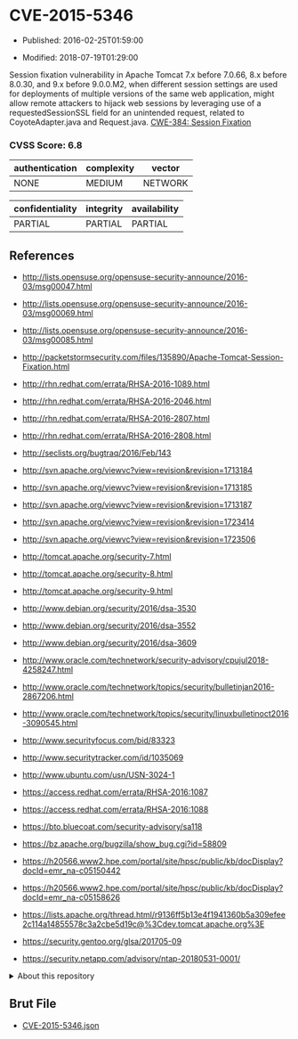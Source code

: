 # CVE-2015-5346

- Published: 2016-02-25T01:59:00

- Modified: 2018-07-19T01:29:00

Session fixation vulnerability in Apache Tomcat 7.x before 7.0.66, 8.x before 8.0.30, and 9.x before 9.0.0.M2, when different session settings are used for deployments of multiple versions of the same web application, might allow remote attackers to hijack web sessions by leveraging use of a requestedSessionSSL field for an unintended request, related to CoyoteAdapter.java and Request.java. <a href="https://cwe.mitre.org/data/definitions/384.html">CWE-384: Session Fixation</a>

### CVSS Score: **6.8**

| authentication | complexity | vector |
| --- | --- | --- |
| NONE | MEDIUM | NETWORK |

| confidentiality | integrity | availability |
| --- | --- | --- |
| PARTIAL | PARTIAL | PARTIAL |

## References

* http://lists.opensuse.org/opensuse-security-announce/2016-03/msg00047.html

* http://lists.opensuse.org/opensuse-security-announce/2016-03/msg00069.html

* http://lists.opensuse.org/opensuse-security-announce/2016-03/msg00085.html

* http://packetstormsecurity.com/files/135890/Apache-Tomcat-Session-Fixation.html

* http://rhn.redhat.com/errata/RHSA-2016-1089.html

* http://rhn.redhat.com/errata/RHSA-2016-2046.html

* http://rhn.redhat.com/errata/RHSA-2016-2807.html

* http://rhn.redhat.com/errata/RHSA-2016-2808.html

* http://seclists.org/bugtraq/2016/Feb/143

* http://svn.apache.org/viewvc?view=revision&revision=1713184

* http://svn.apache.org/viewvc?view=revision&revision=1713185

* http://svn.apache.org/viewvc?view=revision&revision=1713187

* http://svn.apache.org/viewvc?view=revision&revision=1723414

* http://svn.apache.org/viewvc?view=revision&revision=1723506

* http://tomcat.apache.org/security-7.html

* http://tomcat.apache.org/security-8.html

* http://tomcat.apache.org/security-9.html

* http://www.debian.org/security/2016/dsa-3530

* http://www.debian.org/security/2016/dsa-3552

* http://www.debian.org/security/2016/dsa-3609

* http://www.oracle.com/technetwork/security-advisory/cpujul2018-4258247.html

* http://www.oracle.com/technetwork/topics/security/bulletinjan2016-2867206.html

* http://www.oracle.com/technetwork/topics/security/linuxbulletinoct2016-3090545.html

* http://www.securityfocus.com/bid/83323

* http://www.securitytracker.com/id/1035069

* http://www.ubuntu.com/usn/USN-3024-1

* https://access.redhat.com/errata/RHSA-2016:1087

* https://access.redhat.com/errata/RHSA-2016:1088

* https://bto.bluecoat.com/security-advisory/sa118

* https://bz.apache.org/bugzilla/show_bug.cgi?id=58809

* https://h20566.www2.hpe.com/portal/site/hpsc/public/kb/docDisplay?docId=emr_na-c05150442

* https://h20566.www2.hpe.com/portal/site/hpsc/public/kb/docDisplay?docId=emr_na-c05158626

* https://lists.apache.org/thread.html/r9136ff5b13e4f1941360b5a309efee2c114a14855578c3a2cbe5d19c@%3Cdev.tomcat.apache.org%3E

* https://security.gentoo.org/glsa/201705-09

* https://security.netapp.com/advisory/ntap-20180531-0001/

<details>
<summary>About this repository</summary> 

  This repository is part of the project [Live Hack CVE](https://github.com/Live-Hack-CVE). Main website can be found [www.live-hack.org](https://www.live-hack.org) 
  
  Made by [Sn0wAlice](https://github.com/Sn0wAlice) for the people that care about security and need to have a feed of the latest CVEs. Hope you enjoy it, don't forget to star the repo and follow me on [Twitter](https://twitter.com/Sn0wAlice) and [Github](https://github.com/Sn0wAlice). And that is my [personnal website](https://www.alice-snow.me/)

  - [Home Page](https://github.com/Live-Hack-CVE)
  - [Framework](https://github.com/Live-Hack-CVE/cve-framework)
  - [CVE database](https://github.com/Live-Hack-CVE/full_database)
  - [Changelog](https://github.com/Live-Hack-CVE/Changelog)
</details>

## Brut File

* [CVE-2015-5346.json](https://raw.githubusercontent.com/Live-Hack-CVE/full_database/main/cves/2015/CVE-2015-5346.json)

